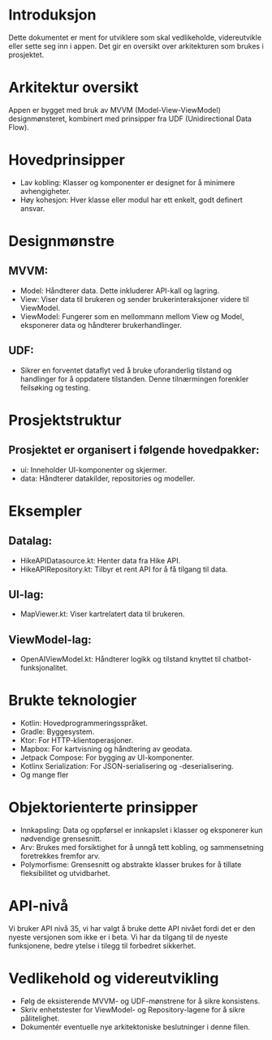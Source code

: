 # Introduksjon

Dette dokumentet er ment for utviklere som skal vedlikeholde,
videreutvikle eller sette seg inn i appen.
Det gir en oversikt over arkitekturen som brukes i prosjektet.

# Arkitektur oversikt

Appen er bygget med bruk av MVVM (Model-View-ViewModel) designmønsteret,
kombinert med prinsipper fra UDF (Unidirectional Data Flow).

# Hovedprinsipper

- Lav kobling: Klasser og komponenter er designet for å minimere avhengigheter.
- Høy kohesjon: Hver klasse eller modul har ett enkelt, godt definert ansvar.

# Designmønstre

## MVVM:

- Model: Håndterer data. Dette inkluderer API-kall og lagring.
- View: Viser data til brukeren og sender brukerinteraksjoner videre til ViewModel.
- ViewModel: Fungerer som en mellommann mellom View og Model, eksponerer data og håndterer
  brukerhandlinger.

## UDF:

- Sikrer en forventet dataflyt ved å bruke uforanderlig tilstand og handlinger for å oppdatere
  tilstanden. Denne tilnærmingen forenkler feilsøking og testing.

# Prosjektstruktur

## Prosjektet er organisert i følgende hovedpakker:

- ui: Inneholder UI-komponenter og skjermer.
- data: Håndterer datakilder, repositories og modeller.

# Eksempler

## Datalag:

- HikeAPIDatasource.kt: Henter data fra Hike API.
- HikeAPIRepository.kt: Tilbyr et rent API for å få tilgang til data.

## UI-lag:

- MapViewer.kt: Viser kartrelatert data til brukeren.

## ViewModel-lag:

- OpenAIViewModel.kt: Håndterer logikk og tilstand knyttet til chatbot-funksjonalitet.

# Brukte teknologier

- Kotlin: Hovedprogrammeringsspråket.
- Gradle: Byggesystem.
- Ktor: For HTTP-klientoperasjoner.
- Mapbox: For kartvisning og håndtering av geodata.
- Jetpack Compose: For bygging av UI-komponenter.
- Kotlinx Serialization: For JSON-serialisering og -deserialisering.
- Og mange fler

# Objektorienterte prinsipper

- Innkapsling: Data og oppførsel er innkapslet i klasser og eksponerer kun nødvendige grensesnitt.
- Arv: Brukes med forsiktighet for å unngå tett kobling, og sammensetning foretrekkes fremfor arv.
- Polymorfisme: Grensesnitt og abstrakte klasser brukes for å tillate fleksibilitet og utvidbarhet.

# API-nivå

Vi bruker API nivå 35, vi har valgt å bruke dette API nivået fordi det er den nyeste versjonen som
ikke er i beta.
Vi har da tilgang til de nyeste funksjonene, bedre ytelse i tilegg til forbedret sikkerhet.

# Vedlikehold og videreutvikling

- Følg de eksisterende MVVM- og UDF-mønstrene for å sikre konsistens.
- Skriv enhetstester for ViewModel- og Repository-lagene for å sikre pålitelighet.
- Dokumentér eventuelle nye arkitektoniske beslutninger i denne filen.